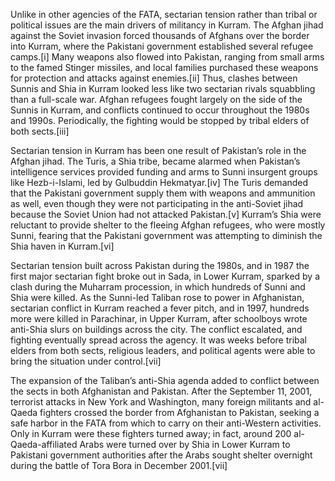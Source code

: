 Unlike in other agencies of the FATA, sectarian tension rather than tribal or political issues are the main drivers of militancy in Kurram. The Afghan jihad against the Soviet invasion forced thousands of Afghans over the border into Kurram, where the Pakistani government established several refugee camps.[i] Many weapons also flowed into Pakistan, ranging from small arms to the famed Stinger missiles, and local families purchased these weapons for protection and attacks against enemies.[ii] Thus, clashes between Sunnis and Shia in Kurram looked less like two sectarian rivals squabbling than a full-scale war. Afghan refugees fought largely on the side of the Sunnis in Kurram, and conflicts continued to occur throughout the 1980s and 1990s. Periodically, the fighting would be stopped by tribal elders of both sects.[iii]

Sectarian tension in Kurram has been one result of Pakistan’s role in the Afghan jihad. The Turis, a Shia tribe, became alarmed when Pakistan’s intelligence services provided funding and arms to Sunni insurgent groups like Hezb-i-Islami, led by Gulbuddin Hekmatyar.[iv] The Turis demanded that the Pakistani government supply them with weapons and ammunition as well, even though they were not participating in the anti-Soviet jihad because the Soviet Union had not attacked Pakistan.[v] Kurram’s Shia were reluctant to provide shelter to the fleeing Afghan refugees, who were mostly Sunni, fearing that the Pakistani government was attempting to diminish the Shia haven in Kurram.[vi]

Sectarian tension built across Pakistan during the 1980s, and in 1987 the first major sectarian fight broke out in Sada, in Lower Kurram, sparked by a clash during the Muharram procession, in which hundreds of Sunni and Shia were killed. As the Sunni-led Taliban rose to power in Afghanistan, sectarian conflict in Kurram reached a fever pitch, and in 1997, hundreds more were killed in Parachinar, in Upper Kurram, after schoolboys wrote anti-Shia slurs on buildings across the city. The conflict escalated, and fighting eventually spread across the agency. It was weeks before tribal elders from both sects, religious leaders, and political agents were able to bring the situation under control.[vii]

The expansion of the Taliban’s anti-Shia agenda added to conflict between the sects in both Afghanistan and Pakistan. After the September 11, 2001, terrorist attacks in New York and Washington, many foreign militants and al-Qaeda fighters crossed the border from Afghanistan to Pakistan, seeking a safe harbor in the FATA from which to carry on their anti-Western activities. Only in Kurram were these fighters turned away; in fact, around 200 al-Qaeda-affiliated Arabs were turned over by Shia in Lower Kurram to Pakistani government authorities after the Arabs sought shelter overnight during the battle of Tora Bora in December 2001.[vii]
